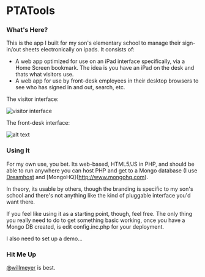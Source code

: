 PTATools
========
	
### What's Here? ###

This is the app I built for my son's elementary school to manage their sign-in/out sheets electronically on ipads.  It consists of:

* A web app optimized for use on an iPad interface specifically, via a Home Screen bookmark.  The idea is you have an iPad on the desk and thats what visitors use.
* A web app for use by front-desk employees in their desktop browsers to see who has signed in and out, search, etc.

The visitor interface:

![visitor interface](http://www.ptatools.com/img/screenshot-visitor-1.png "Visitor interface")

The front-desk interface:

![alt text](http://www.ptatools.com/img/screenshot-frontdesk-1.png "Front-desk interface")


### Using It ###

For my own use, you bet.  Its web-based, HTML5/JS in PHP, and should be able to run anywhere you can host PHP and get to a Mongo database (I use [Dreamhost](http://www.dreamhost.com) and [MongoHQ]{http://www.mongohq.com).
	
In theory, its usable by others, though the branding is specific to my son's school and there's not anything like the kind of pluggable interface you'd want there.  

If you feel like using it as a starting point, though, feel free.  The only thing you really need to do to get something basic working, once you have a Mongo DB created, is edit config.inc.php for your deployment. 

I also need to set up a demo...

### Hit Me Up ###

[@willmeyer](http://www.twitter.com/willmeyer) is best.

